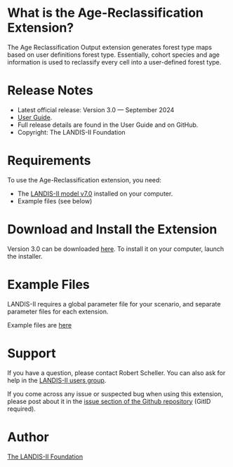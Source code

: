 # What is the Age-Reclassification Extension?

The Age Reclassification Output extension generates forest type maps based on user definitions forest type. Essentially, cohort species and age information is used to reclassify every cell into a user-defined forest type. 

# Release Notes

- Latest official release: Version 3.0 — September 2024
- [User Guide](https://github.com/LANDIS-II-Foundation/Extension-Output-Age-Reclassification/blob/master/docs/LANDIS-II%20Age%20Reclass%20Output%20v3.0%20User%20Guide.pdf).
- Full release details are found in the User Guide and on GitHub.
- Copyright: The LANDIS-II Foundation

# Requirements

To use the Age-Reclassification extension, you need:

- The [LANDIS-II model v7.0](http://www.landis-ii.org/install) installed on your computer.
- Example files (see below)

# Download and Install the Extension

Version 3.0 can be downloaded [here](https://github.com/LANDIS-II-Foundation/Extension-Output-Age-Reclassification/blob/master/deploy/installer/LANDIS-II-V8%20Output%20Age%20Reclassification%204.0-setup.exe). To install it on your computer, launch the installer.

# Example Files

LANDIS-II requires a global parameter file for your scenario, and separate parameter files for each extension.

Example files are [here](https://downgit.github.io/#/home?url=https://github.com/LANDIS-II-Foundation/Extension-Output-Age-Reclassification/blob/master/testings/version-tests/Corev8-AgeReclass4.0)

# Support

If you have a question, please contact Robert Scheller. 
You can also ask for help in the [LANDIS-II users group](http://www.landis-ii.org/users).

If you come across any issue or suspected bug when using this extension, please post about it in the [issue section of the Github repository](https://github.com/LANDIS-II-Foundation/Extension-Output-Age-Reclassification/issues) (GitID required).

# Author

[The LANDIS-II Foundation](http://www.landis-ii.org)
